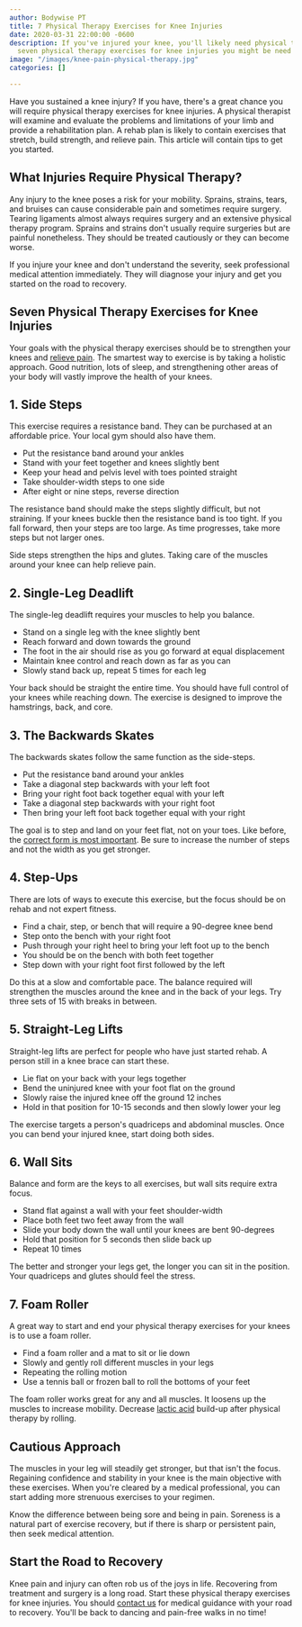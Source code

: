 ```yaml
---
author: Bodywise PT
title: 7 Physical Therapy Exercises for Knee Injuries
date: 2020-03-31 22:00:00 -0600
description: If you've injured your knee, you'll likely need physical therapy. Learn
  seven physical therapy exercises for knee injuries you might be need to do.
image: "/images/knee-pain-physical-therapy.jpg"
categories: []

---
```

Have you sustained a knee injury? If you have, there's a great chance you will require physical therapy exercises for knee injuries. A physical therapist will examine and evaluate the problems and limitations of your limb and provide a rehabilitation plan. A rehab plan is likely to contain exercises that stretch, build strength, and relieve pain. This article will contain tips to get you started.

## What Injuries Require Physical Therapy?

Any injury to the knee poses a risk for your mobility. Sprains, strains, tears, and bruises can cause considerable pain and sometimes require surgery. Tearing ligaments almost always requires surgery and an extensive physical therapy program. Sprains and strains don't usually require surgeries but are painful nonetheless. They should be treated cautiously or they can become worse.

If you injure your knee and don't understand the severity, seek professional medical attention immediately. They will diagnose your injury and get you started on the road to recovery.

## Seven Physical Therapy Exercises for Knee Injuries

Your goals with the physical therapy exercises should be to strengthen your knees and [relieve pain](https://bodywisept.com/knee-pain/). The smartest way to exercise is by taking a holistic approach. Good nutrition, lots of sleep, and strengthening other areas of your body will vastly improve the health of your knees.

## 1. Side Steps

This exercise requires a resistance band. They can be purchased at an affordable price. Your local gym should also have them.

* Put the resistance band around your ankles
* Stand with your feet together and knees slightly bent
* Keep your head and pelvis level with toes pointed straight
* Take shoulder-width steps to one side
* After eight or nine steps, reverse direction

The resistance band should make the steps slightly difficult, but not straining. If your knees buckle then the resistance band is too tight. If you fall forward, then your steps are too large. As time progresses, take more steps but not larger ones.

Side steps strengthen the hips and glutes. Taking care of the muscles around your knee can help relieve pain.

## 2. Single-Leg Deadlift

The single-leg deadlift requires your muscles to help you balance.

* Stand on a single leg with the knee slightly bent
* Reach forward and down towards the ground
* The foot in the air should rise as you go forward at equal displacement
* Maintain knee control and reach down as far as you can
* Slowly stand back up, repeat 5 times for each leg

Your back should be straight the entire time. You should have full control of your knees while reaching down. The exercise is designed to improve the hamstrings, back, and core.

## 3. The Backwards Skates

The backwards skates follow the same function as the side-steps.

* Put the resistance band around your ankles
* Take a diagonal step backwards with your left foot
* Bring your right foot back together equal with your left
* Take a diagonal step backwards with your right foot
* Then bring your left foot back together equal with your right

The goal is to step and land on your feet flat, not on your toes. Like before, the [correct form is most important](https://go4life.nia.nih.gov/stay-safe-use-proper-form-while-strength-training/). Be sure to increase the number of steps and not the width as you get stronger.

## 4. Step-Ups

There are lots of ways to execute this exercise, but the focus should be on rehab and not expert fitness.

* Find a chair, step, or bench that will require a 90-degree knee bend
* Step onto the bench with your right foot
* Push through your right heel to bring your left foot up to the bench
* You should be on the bench with both feet together
* Step down with your right foot first followed by the left

Do this at a slow and comfortable pace. The balance required will strengthen the muscles around the knee and in the back of your legs. Try three sets of 15 with breaks in between.

## 5. Straight-Leg Lifts

Straight-leg lifts are perfect for people who have just started rehab. A person still in a knee brace can start these.

* Lie flat on your back with your legs together
* Bend the uninjured knee with your foot flat on the ground
* Slowly raise the injured knee off the ground 12 inches
* Hold in that position for 10-15 seconds and then slowly lower your leg

The exercise targets a person's quadriceps and abdominal muscles. Once you can bend your injured knee, start doing both sides.

## 6. Wall Sits

Balance and form are the keys to all exercises, but wall sits require extra focus.

* Stand flat against a wall with your feet shoulder-width
* Place both feet two feet away from the wall
* Slide your body down the wall until your knees are bent 90-degrees
* Hold that position for 5 seconds then slide back up
* Repeat 10 times

The better and stronger your legs get, the longer you can sit in the position. Your quadriceps and glutes should feel the stress.

## 7. Foam Roller

A great way to start and end your physical therapy exercises for your knees is to use a foam roller.

* Find a foam roller and a mat to sit or lie down
* Slowly and gently roll different muscles in your legs
* Repeating the rolling motion
* Use a tennis ball or frozen ball to roll the bottoms of your feet

The foam roller works great for any and all muscles. It loosens up the muscles to increase mobility. Decrease [lactic acid](https://www.scientificamerican.com/article/why-does-lactic-acid-buil/) build-up after physical therapy by rolling.

## Cautious Approach

The muscles in your leg will steadily get stronger, but that isn't the focus. Regaining confidence and stability in your knee is the main objective with these exercises. When you're cleared by a medical professional, you can start adding more strenuous exercises to your regimen.

Know the difference between being sore and being in pain. Soreness is a natural part of exercise recovery, but if there is sharp or persistent pain, then seek medical attention.

## Start the Road to Recovery

Knee pain and injury can often rob us of the joys in life. Recovering from treatment and surgery is a long road. Start these physical therapy exercises for knee injuries. You should [contact us](https://bodywisept.com/contact-us/) for medical guidance with your road to recovery. You'll be back to dancing and pain-free walks in no time!